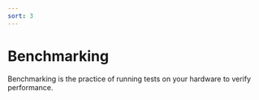 ```yaml
---
sort: 3
---
```


# Benchmarking

Benchmarking is the practice of running tests on your hardware to verify performance.
